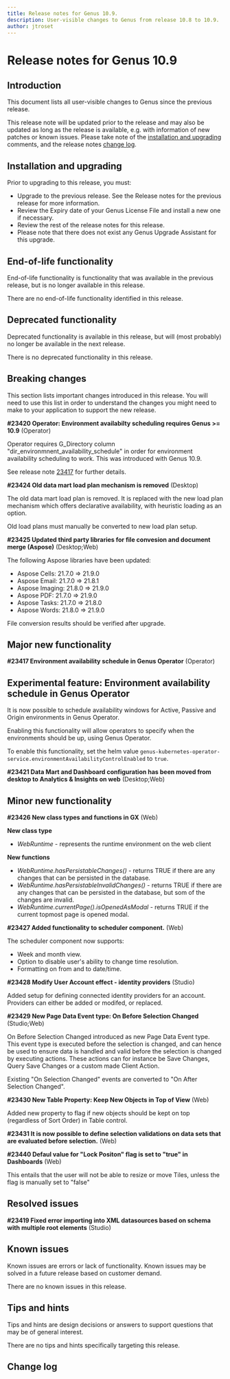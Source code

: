 ```yaml
---
title: Release notes for Genus 10.9.
description: User-visible changes to Genus from release 10.8 to 10.9.
author: jtroset
---
```


# Release notes for Genus 10.9

## Introduction

This document lists all user-visible changes to Genus since the previous release.

This release note will be updated prior to the release and may also be updated as long as the release is available, e.g. with information of new patches or known issues. Please take note of the [installation and upgrading](#installation-and-upgrading) comments, and the release notes [change log](#change-log).

## Installation and upgrading

Prior to upgrading to this release, you must:

- Upgrade to the previous release. See the Release notes for the previous release for more information.
- Review the Expiry date of your Genus License File and install a new one if necessary.
- Review the rest of the release notes for this release.
- Please note that there does not exist any Genus Upgrade Assistant for this upgrade.

<!--rntype01-start INSTALLATION / UPGRADE. DO NOT CHANGE THESE TAGS. ANY CHANGES BELOW WILL BE OVERWRITTEN.-->

<!--rntype01-end   INSTALLATION / UPGRADE. DO NOT CHANGE THESE TAGS. ANY CHANGES ABOVE WILL BE OVERWRITTEN.-->
<!-- release note type 2 is missing. That's ok.-->

## End-of-life functionality

End-of-life functionality is functionality that was available in the previous release, but is no longer available in this release.
<!--rntype03-start END-OF-LIFE. DO NOT CHANGE THESE TAGS. ANY CHANGES BELOW WILL BE OVERWRITTEN.-->
There are no end-of-life functionality identified in this release.
<!--rntype03-end   END-OF-LIFE. DO NOT CHANGE THESE TAGS. ANY CHANGES ABOVE WILL BE OVERWRITTEN.-->
## Deprecated functionality

Deprecated functionality is available in this release, but will (most probably) no longer be available in the next release.
<!--rntype04-start DEPRECATED. DO NOT CHANGE THESE TAGS. ANY CHANGES BELOW WILL BE OVERWRITTEN.-->
There is no deprecated functionality in this release.
<!--rntype04-end   DEPRECATED. DO NOT CHANGE THESE TAGS. ANY CHANGES ABOVE WILL BE OVERWRITTEN.-->
## Breaking changes

This section lists important changes introduced in this release. You will need to use this list in order to understand the changes you might need to make to your application to support the new release.
<!--rntype05-start BREAKING. DO NOT CHANGE THESE TAGS. ANY CHANGES BELOW WILL BE OVERWRITTEN.-->
<!--ID 7a9ddada-209e-4359-af51-77cce5467116 -->
**#23420 Operator: Environment availabilty scheduling requires Genus >= 10.9** (Operator)

Operator requires G_Directory column "dir_environmnent_availability_schedule" in order for environment availability scheduling to work. This was introduced with Genus 10.9.

See release note  [23417](genuslink:https://actio.genus.net/--/?LinkType=OpenLink&Version=1&Verb=open&ClassId=40891110&ObjectId=37931e20-9adc-4611-bfaf-8ae8042c19bf&DisplayName=23417%2010.9%20Environment%20availability%20schedule%20in%20Genus%20Operator) for further details.

<!--ID 7c2836f8-2b3c-49dc-ae15-9247fa6f8cab -->
**#23424 Old data mart load plan mechanism is removed** (Desktop)

The old data mart load plan is removed. It is replaced with the new load plan mechanism which offers declarative availability, with heuristic loading as an option.

Old load plans must manually be converted to new load plan setup.

<!--ID 1da83dd2-e7ef-4b10-9250-139c07c0f579 -->
**#23425 Updated third party libraries for file convesion and document merge (Aspose)** (Desktop;Web)

The following Aspose libraries have been updated:

- Aspose Cells: 21.7.0 => 21.9.0
- Aspose Email: 21.7.0 => 21.8.1
- Aspose Imaging: 21.8.0 => 21.9.0
- Aspose PDF: 21.7.0 => 21.9.0
- Aspose Tasks: 21.7.0 => 21.8.0
- Aspose Words: 21.8.0 => 21.9.0

File conversion results should be verified after upgrade.

<!--rntype05-end   BREAKING. DO NOT CHANGE THESE TAGS. ANY CHANGES ABOVE WILL BE OVERWRITTEN.-->
## Major new functionality
<!--rntype06-start MAJOR. DO NOT CHANGE THESE TAGS. ANY CHANGES BELOW WILL BE OVERWRITTEN.-->
<!--ID 37931e20-9adc-4611-bfaf-8ae8042c19bf -->
**#23417 Environment availability schedule in Genus Operator** (Operator)

## **Experimental feature**: Environment availability schedule in Genus Operator
It is now possible to schedule availability windows for Active, Passive and Origin environments in Genus Operator. 

Enabling this functionality will allow operators to specify when the environments should be up, using Genus Operator.

To enable this functionality, set the helm value ``genus-kubernetes-operator-service.environmentAvailabilityControlEnabled`` to ``true``.

<!--ID 75eca5e4-1cc0-4420-842e-3fcaa101ecf6 -->
**#23421 Data Mart and Dashboard configuration has been moved from desktop to Analytics & Insights on web** (Desktop;Web)

<!--rntype06-end   MAJOR. DO NOT CHANGE THESE TAGS. ANY CHANGES ABOVE WILL BE OVERWRITTEN.-->
## Minor new functionality
<!--rntype07-start MINOR. DO NOT CHANGE THESE TAGS. ANY CHANGES BELOW WILL BE OVERWRITTEN.-->
<!--ID c80f6f37-9bac-4177-9b76-f79e927614e1 -->
**#23426 New class types and functions in GX** (Web)

**New class type**

- *WebRuntime* - represents the runtime environment on the web client

**New functions**

- *WebRuntime.hasPersistableChanges()* - returns TRUE if there are any changes that can be persisted in the database.
- *WebRuntime.hasPersistableInvalidChanges()* - returns TRUE if there are any changes that can be persisted in the database, but som of the changes are invalid.
- *WebRuntime.currentPage().isOpenedAsModal* - returns TRUE if the current topmost page is opened modal.

<!--ID d680bfbc-0b39-43c9-8e6d-cbb03d983b84 -->
**#23427 Added functionality to scheduler component.** (Web)

The scheduler component now supports:
- Week and month view.
- Option to disable user's ability to change time resolution.
- Formatting on from and to date/time.

<!--ID cfdfb685-66a1-4d31-8610-81c4316c2eb3 -->
**#23428 Modify User Account effect - identity providers** (Studio)

Added setup for defining connected identity providers for an account. Providers can either be added or modifed, or replaced.

<!--ID 70abe90c-6214-418b-a52a-0199651c2fa0 -->
**#23429 New Page Data Event type: On Before Selection Changed** (Studio;Web)

On Before Selection Changed introduced as new Page Data Event type. This event type is executed before the selection is changed, and can hence be used to ensure data is handled and valid before the selection is changed by executing actions. These actions can for instance be Save Changes, Query Save Changes or a custom made Client Action.

Existing "On Selection Changed" events are converted to "On After Selection Changed".

<!--ID ee92872c-7f21-4c9f-a005-8678a4b5b2e3 -->
**#23430 New Table Property: Keep New Objects in Top of View** (Web)

Added new property to flag if new objects should be kept on top (regardless of Sort Order) in Table control.

<!--ID 70aa81dc-0c7a-4037-b783-84d76dc2443e -->
**#23431 It is now possible to define selection validations on data sets that are evaluated before selection.** (Web)

<!--ID 07daadf4-b097-4b32-8362-e237c5fe35ac -->
**#23440 Defaul value for "Lock Positon" flag is set to "true" in Dashboards** (Web)

This entails that the user will not be able to resize or move Tiles, unless the flag is manually set to "false"

<!--rntype07-end   MINOR. DO NOT CHANGE THESE TAGS. ANY CHANGES ABOVE WILL BE OVERWRITTEN.-->
## Resolved issues
<!--rntype08-start RESOLVED ISSUES. DO NOT CHANGE THESE TAGS. ANY CHANGES BELOW WILL BE OVERWRITTEN.-->
<!--ID 5a3883e6-90e2-4424-b3a5-18ddbf2bc0cc -->
**#23419 Fixed error importing into XML datasources based on schema with multiple root elements** (Studio)

<!--rntype08-end   RESOLVED ISSUES. DO NOT CHANGE THESE TAGS. ANY CHANGES ABOVE WILL BE OVERWRITTEN.-->
## Known issues

Known issues are errors or lack of functionality. Known issues may be solved in a future release based on customer demand.
<!--rntype09-start KNOWN ISSUES. DO NOT CHANGE THESE TAGS. ANY CHANGES BELOW WILL BE OVERWRITTEN.-->
There are no known issues in this release.
<!--rntype09-end   KNOWN ISSUES. DO NOT CHANGE THESE TAGS. ANY CHANGES ABOVE WILL BE OVERWRITTEN.-->
## Tips and hints

Tips and hints are design decisions or answers to support questions that may be of general interest.

There are no tips and hints specifically targeting this release.

## Change log
<!--changelog CHANGELOG. DO NOT CHANGE THIS TAG. ANY CHANGES BELOW WILL BE DELETED.-->
